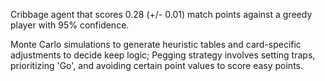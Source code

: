<p>Cribbage agent that scores 0.28 (+/- 0.01) match points against a greedy player with 95% confidence.</p>  

Monte Carlo simulations to generate heuristic tables and card-specific adjustments to decide keep logic; Pegging strategy involves setting traps, prioritizing 'Go', and avoiding certain point values to score easy points.
